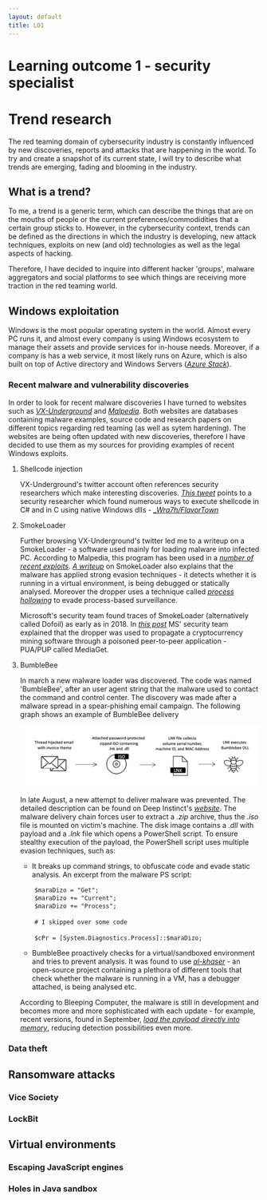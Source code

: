 ```yaml
---
layout: default
title: LO1
---
```


# Learning outcome 1 - security specialist

# Trend research
The red teaming domain of cybersecurity industry is constantly influenced by new discoveries, reports and attacks that are happening in the world.
To try and create a snapshot of its current state, I will try to describe what trends are emerging, fading and blooming in the industry. 

## What is a trend?

To me, a trend is a generic term, which can describe the things that are on the mouths of people or the current preferences/commodidities that a 
certain group sticks to. However, in the cybersecurity context, trends can be defined as the directions in which the industry is developing,
new attack techniques, exploits on new (and old) technologies as well as the legal aspects of hacking. 

Therefore, I have decided to inquire into different hacker 'groups', malware aggregators and social platforms to see which things are receiving more
traction in the red teaming world.

## Windows exploitation

Windows is the most popular operating system in the world. Almost every PC runs it, and almost every company is using Windows ecosystem to manage their
assets and provide services for in-house needs. Moreover, if a company is has a web service, it most likely runs on Azure, which is also built on top of
Active directory and Windows Servers (*[Azure Stack](https://www.darrylvanderpeijl.com/azure-stack-the-fabric-layer/)*).

### Recent malware and vulnerability discoveries

In order to look for recent malware discoveries I have turned to websites such as *[VX-Underground](https://vx-underground.org)* and 
*[Malpedia](https://malpedia.caad.fkie.fraunhofer.de)*. Both websites are databases containing malware examples, source code and research papers
on different topics regarding red teaming (as well as sytem hardening). The websites are being often updated with new discoveries, therefore I 
have decided to use them as my sources for providing examples of recent Windows exploits.

1. Shellcode injection

	VX-Underground's twitter account often references security researchers which make interesting discoveries. 
	*[This tweet](https://twitter.com/vxunderground/status/156712442718730649e)* points to a security researcher which found numerous ways
	to execute shellcode in C# and in C using native Windows dlls - *[\_Wra7h/FlavorTown](https://github.com/Wra7h/FlavorTown)*

2. SmokeLoader
	
	Further browsing VX-Underground's twitter led me to a writeup on a SmokeLoader - a software used mainly for loading malware into infected 
	PC. According to Malpedia, this program has been used in a *[number of recent exploits](https://malpedia.caad.fkie.fraunhofer.de/details/win.smokeloader)*.
	*[A writeup](https://github.com/vc0RExor/Quick-Analysis/blob/main/SmokeLoader/SmokeLoader.md)* on SmokeLoader also explains that the malware
	has applied strong evasion techniques - it detects whether it is running in a virtual environment, is being debugged or statically analysed.
	Moreover the dropper uses a technique called *[process hollowing](https://github.com/m0n0ph1/Process-Hollowing)* to evade process-based surveillance.  

	Microsoft's security team found traces of SmokeLoader (alternatively called Dofoil) as early as in 2018. 
	In *[this post](https://www.microsoft.com/security/blog/2018/03/07/behavior-monitoring-combined-with-machine-learning-spoils-a-massive-dofoil-coin-mining-campaign/)*
	MS' security team explained that the dropper was used to propagate a cryptocurrency mining software through a poisoned peer-to-peer 
	application - PUA/PUP called MediaGet.

3. BumbleBee

	In march a new malware loader was discovered. The code was named 'BumbleBee', after an user agent string that the malware used to contact the command
	and control center. The discovery was made after a malware spread in a spear-phishing email campaign. The following graph shows an example of BumbleBee delivery

	![BumbleBee delivery graph](./assets/img/bumblebee_email.png)

	In late August, a new attempt to deliver malware was prevented. The detailed description can be found on Deep Instinct's 
	*[website](https://www.deepinstinct.com/blog/the-dark-side-of-bumblebee-malware-loader)*. The malware delivery chain forces user
	to extract a _.zip_ archive, thus the _.iso_ file is mounted on victim's machine. The disk image contains a _.dll_ with payload and 
	a _.lnk_ file which opens a PowerShell script. To ensure stealthy execution of the payload, the PowerShell script uses multiple evasion techniques, such as:

	* It breaks up command strings, to obfuscate code and evade static analysis. An excerpt from the malware PS script:

	```
		$maraDizo = "Get";  
		$maraDizo += "Current";
		$maraDizo += "Process";

		# I skipped over some code

		$cPr = [System.Diagnostics.Process]::$maraDizo;
	```

	* BumbleBee proactively checks for a virtual/sandboxed environment and tries to prevent analysis. It was found to use
	*[al-khaser](https://github.com/LordNoteworthy/al-khaser)* - an open-source project containing a plethora of different tools that check whether
	the malware is running in a VM, has a debugger attached, is being analysed etc.  

	According to Bleeping Computer, the malware is still in development and becomes more and more sophisticated with each update - for example, recent 
	versions, found in September, 
	*[load the payload directly into memory](https://www.bleepingcomputer.com/news/security/bumblebee-malware-adds-post-exploitation-tool-for-stealthy-infections/)*,
	reducing detection possibilities even more.

### Data theft

## Ransomware attacks

### Vice Society

### LockBit

## Virtual environments

### Escaping JavaScript engines

### Holes in Java sandbox
